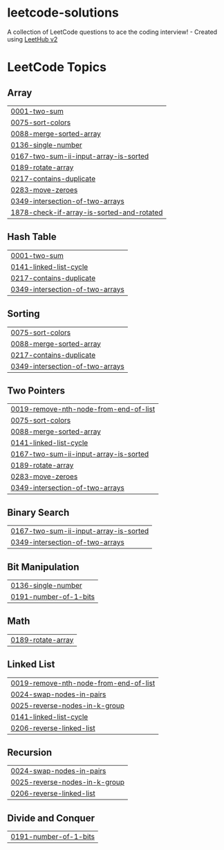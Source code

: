 # leetcode-solutions
A collection of LeetCode questions to ace the coding interview! - Created using [LeetHub v2](https://github.com/arunbhardwaj/LeetHub-2.0)

<!---LeetCode Topics Start-->
# LeetCode Topics
## Array
|  |
| ------- |
| [0001-two-sum](https://github.com/Yeshwanth-King/leetcode-solutions/tree/master/0001-two-sum) |
| [0075-sort-colors](https://github.com/Yeshwanth-King/leetcode-solutions/tree/master/0075-sort-colors) |
| [0088-merge-sorted-array](https://github.com/Yeshwanth-King/leetcode-solutions/tree/master/0088-merge-sorted-array) |
| [0136-single-number](https://github.com/Yeshwanth-King/leetcode-solutions/tree/master/0136-single-number) |
| [0167-two-sum-ii-input-array-is-sorted](https://github.com/Yeshwanth-King/leetcode-solutions/tree/master/0167-two-sum-ii-input-array-is-sorted) |
| [0189-rotate-array](https://github.com/Yeshwanth-King/leetcode-solutions/tree/master/0189-rotate-array) |
| [0217-contains-duplicate](https://github.com/Yeshwanth-King/leetcode-solutions/tree/master/0217-contains-duplicate) |
| [0283-move-zeroes](https://github.com/Yeshwanth-King/leetcode-solutions/tree/master/0283-move-zeroes) |
| [0349-intersection-of-two-arrays](https://github.com/Yeshwanth-King/leetcode-solutions/tree/master/0349-intersection-of-two-arrays) |
| [1878-check-if-array-is-sorted-and-rotated](https://github.com/Yeshwanth-King/leetcode-solutions/tree/master/1878-check-if-array-is-sorted-and-rotated) |
## Hash Table
|  |
| ------- |
| [0001-two-sum](https://github.com/Yeshwanth-King/leetcode-solutions/tree/master/0001-two-sum) |
| [0141-linked-list-cycle](https://github.com/Yeshwanth-King/leetcode-solutions/tree/master/0141-linked-list-cycle) |
| [0217-contains-duplicate](https://github.com/Yeshwanth-King/leetcode-solutions/tree/master/0217-contains-duplicate) |
| [0349-intersection-of-two-arrays](https://github.com/Yeshwanth-King/leetcode-solutions/tree/master/0349-intersection-of-two-arrays) |
## Sorting
|  |
| ------- |
| [0075-sort-colors](https://github.com/Yeshwanth-King/leetcode-solutions/tree/master/0075-sort-colors) |
| [0088-merge-sorted-array](https://github.com/Yeshwanth-King/leetcode-solutions/tree/master/0088-merge-sorted-array) |
| [0217-contains-duplicate](https://github.com/Yeshwanth-King/leetcode-solutions/tree/master/0217-contains-duplicate) |
| [0349-intersection-of-two-arrays](https://github.com/Yeshwanth-King/leetcode-solutions/tree/master/0349-intersection-of-two-arrays) |
## Two Pointers
|  |
| ------- |
| [0019-remove-nth-node-from-end-of-list](https://github.com/Yeshwanth-King/leetcode-solutions/tree/master/0019-remove-nth-node-from-end-of-list) |
| [0075-sort-colors](https://github.com/Yeshwanth-King/leetcode-solutions/tree/master/0075-sort-colors) |
| [0088-merge-sorted-array](https://github.com/Yeshwanth-King/leetcode-solutions/tree/master/0088-merge-sorted-array) |
| [0141-linked-list-cycle](https://github.com/Yeshwanth-King/leetcode-solutions/tree/master/0141-linked-list-cycle) |
| [0167-two-sum-ii-input-array-is-sorted](https://github.com/Yeshwanth-King/leetcode-solutions/tree/master/0167-two-sum-ii-input-array-is-sorted) |
| [0189-rotate-array](https://github.com/Yeshwanth-King/leetcode-solutions/tree/master/0189-rotate-array) |
| [0283-move-zeroes](https://github.com/Yeshwanth-King/leetcode-solutions/tree/master/0283-move-zeroes) |
| [0349-intersection-of-two-arrays](https://github.com/Yeshwanth-King/leetcode-solutions/tree/master/0349-intersection-of-two-arrays) |
## Binary Search
|  |
| ------- |
| [0167-two-sum-ii-input-array-is-sorted](https://github.com/Yeshwanth-King/leetcode-solutions/tree/master/0167-two-sum-ii-input-array-is-sorted) |
| [0349-intersection-of-two-arrays](https://github.com/Yeshwanth-King/leetcode-solutions/tree/master/0349-intersection-of-two-arrays) |
## Bit Manipulation
|  |
| ------- |
| [0136-single-number](https://github.com/Yeshwanth-King/leetcode-solutions/tree/master/0136-single-number) |
| [0191-number-of-1-bits](https://github.com/Yeshwanth-King/leetcode-solutions/tree/master/0191-number-of-1-bits) |
## Math
|  |
| ------- |
| [0189-rotate-array](https://github.com/Yeshwanth-King/leetcode-solutions/tree/master/0189-rotate-array) |
## Linked List
|  |
| ------- |
| [0019-remove-nth-node-from-end-of-list](https://github.com/Yeshwanth-King/leetcode-solutions/tree/master/0019-remove-nth-node-from-end-of-list) |
| [0024-swap-nodes-in-pairs](https://github.com/Yeshwanth-King/leetcode-solutions/tree/master/0024-swap-nodes-in-pairs) |
| [0025-reverse-nodes-in-k-group](https://github.com/Yeshwanth-King/leetcode-solutions/tree/master/0025-reverse-nodes-in-k-group) |
| [0141-linked-list-cycle](https://github.com/Yeshwanth-King/leetcode-solutions/tree/master/0141-linked-list-cycle) |
| [0206-reverse-linked-list](https://github.com/Yeshwanth-King/leetcode-solutions/tree/master/0206-reverse-linked-list) |
## Recursion
|  |
| ------- |
| [0024-swap-nodes-in-pairs](https://github.com/Yeshwanth-King/leetcode-solutions/tree/master/0024-swap-nodes-in-pairs) |
| [0025-reverse-nodes-in-k-group](https://github.com/Yeshwanth-King/leetcode-solutions/tree/master/0025-reverse-nodes-in-k-group) |
| [0206-reverse-linked-list](https://github.com/Yeshwanth-King/leetcode-solutions/tree/master/0206-reverse-linked-list) |
## Divide and Conquer
|  |
| ------- |
| [0191-number-of-1-bits](https://github.com/Yeshwanth-King/leetcode-solutions/tree/master/0191-number-of-1-bits) |
<!---LeetCode Topics End-->